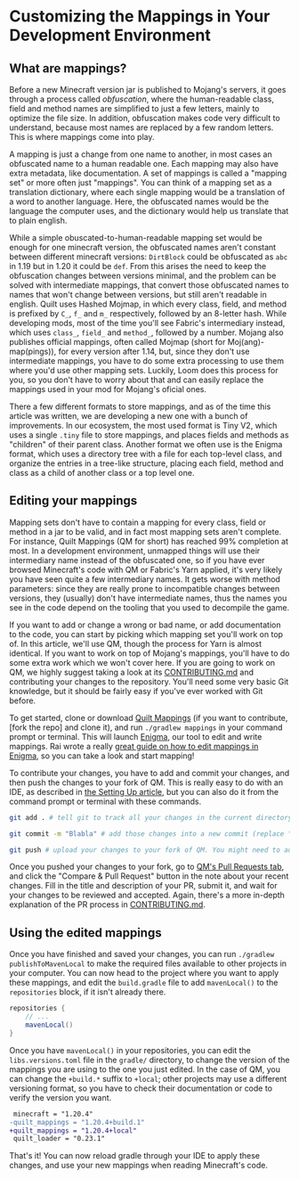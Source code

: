 # Customizing the Mappings in Your Development Environment

## What are mappings?

Before a new Minecraft version jar is published to Mojang's servers, it goes through a process called *obfuscation*,
where the human-readable class, field and method names are simplified to just a few letters, mainly to optimize the file
size. In addition, obfuscation makes code very difficult to understand, because most names are replaced by a few random
letters. This is where mappings come into play.

A mapping is just a change from one name to another, in most cases an obfuscated name to a human readable one. Each
mapping may also have extra metadata, like documentation. A set of mappings is called a "mapping set" or more often
just "mappings". You can think of a mapping set as a translation dictionary, where each single mapping would be a
translation of a word to another language. Here, the obfuscated names would be the language the computer uses, and
the dictionary would help us translate that to plain english.

While a simple obuscated-to-human-readable mapping set would be enough for one minecraft version, the obfuscated names
aren't constant between different minecraft versions: `DirtBlock` could be obfuscated as `abc` in 1.19 but in 1.20 it
could be `def`. From this arises the need to keep the obfuscation changes between versions minimal, and the problem can
be solved with intermediate mappings, that convert those obfuscated names to names that won't change between versions,
but still aren't readable in english. Quilt uses Hashed Mojmap, in which every class, field, and method is prefixed by
`C_`, `f_` and `m_` respectively, followed by an 8-letter hash. While developing mods, most of the time you'll see
Fabric's intermediary instead, which uses `class_`, `field_` and `method_`, followed by a number. Mojang also publishes
official mappings, often called Mojmap (short for Moj(ang)-map(pings)), for every version after 1.14, but, since they don't use
intermediate mappings, you have to do some extra processing to use them where you'd use other mapping sets. Luckily, Loom
does this process for you, so you don't have to worry about that and can easily replace the mappings used in your mod for
Mojang's oficial ones.

There a few different formats to store mappings, and as of the time this article was written, we are developing a new
one with a bunch of improvements. In our ecosystem, the most used format is Tiny V2, which uses a single `.tiny` file to
store mappings, and places fields and methods as "children" of their parent class. Another format we often use is the
Enigma format, which uses a directory tree with a file for each top-level class, and organize the entries in a
tree-like structure, placing each field, method and class as a child of another class or a top level one.

## Editing your mappings

Mapping sets don't have to contain a mapping for every class, field or method in a jar to be valid, and in fact most
mapping sets aren't complete. For instance, Quilt Mappings (QM for short) has reached 99% completion at most. In a
development environment, unmapped things will use their intermediary name instead of the obfuscated one, so if you have
ever browsed Minecraft's code with QM or Fabric's Yarn applied, it's very likely you have seen quite a few intermediary
names. It gets worse with method parameters: since they are really prone to incompatible changes between versions, they
(usually) don't have intermediate names, thus the names you see in the code depend on the tooling that you used to
decompile the game.

If you want to add or change a wrong or bad name, or add documentation to the code, you can start by picking which
mapping set you'll work on top of. In this article, we'll use QM, though the process for Yarn is almost identical.
If you want to work on top of Mojang's mappings, you'll have to do some extra work which we won't cover here. If you
are going to work on QM, we highly suggest taking a look at its [CONTRIBUTING.md](https://github.com/QuiltMC/quilt-mappings/blob/HEAD/CONTRIBUTING.md)
and contributing your changes to the repository. You'll need some very basic Git knowledge, but it should be fairly
easy if you've ever worked with Git before.

To get started, clone or download [Quilt Mappings](https://github.com/QuiltMC/quilt-mappings) (if you want to
contribute, [fork the repo] and clone it), and run `./gradlew mappings` in your command prompt or terminal. This will
launch [Enigma](https://github.com/QuiltMC/enigma), our tool to edit and write mappings. Rai wrote a really
[great guide on how to edit mappings in Enigma](https://github.com/QuiltMC/quilt-mappings/blob/HEAD/GUIDE.md), so you
can take a look and start mapping!

To contribute your changes, you have to add and commit your changes, and then push the changes to your fork of QM. This
is really easy to do with an IDE, as described in [the Setting Up article](/en/introduction/setting-up), but you can
also do it from the command prompt or terminal with these commands.
```bash
git add . # tell git to track all your changes in the current directory

git commit -m "Blabla" # add those changes into a new commit (replace "blabla" with a short description of your changes)

git push # upload your changes to your fork of QM. You might need to add `origin <minecraft version>` at the end if git complains about a missing upstream branch
```

Once you pushed your changes to your fork, go to [QM's Pull Requests tab](https://github.com/QuiltMC/quilt-mappings/pulls),
and click the "Compare & Pull Request" button in the note about your recent changes. Fill in the title and description of
your PR, submit it, and wait for your changes to be reviewed and accepted. Again, there's a more in-depth explanation of
the PR process in [CONTRIBUTING.md](https://github.com/QuiltMC/quilt-mappings/blob/HEAD/CONTRIBUTING.md).

## Using the edited mappings

Once you have finished and saved your changes, you can run `./gradlew publishToMavenLocal` to make the required files
available to other projects in your computer. You can now head to the project where you want to apply these mappings,
and edit the `build.gradle` file to add `mavenLocal()` to the `repositories` block, if it isn't already there.

```gradle
repositories {
    // ...
    mavenLocal()
}
```

Once you have `mavenLocal()` in your repositories, you can edit the `libs.versions.toml` file in the `gradle/`
directory, to change the version of the mappings you are using to the one you just edited. In the case of QM, you can
change the `+build.*` suffix to `+local`; other projects may use a different versioning format, so you have to check
their documentation or code to verify the version you want.

```diff
 minecraft = "1.20.4"
-quilt_mappings = "1.20.4+build.1"
+quilt_mappings = "1.20.4+local"
 quilt_loader = "0.23.1"
```

That's it! You can now reload gradle through your IDE to apply these changes, and use your new mappings when reading
Minecraft's code.
